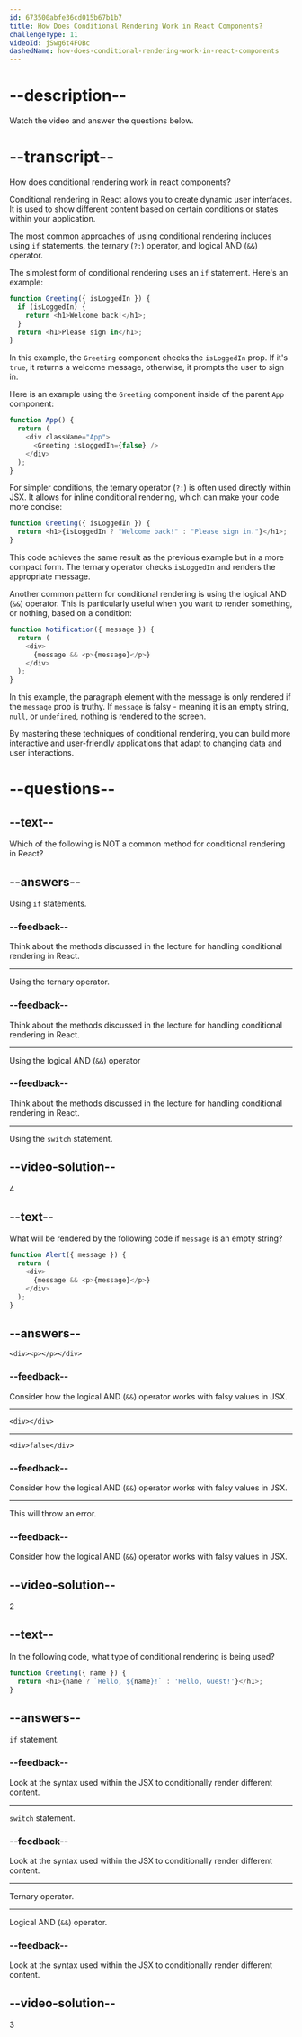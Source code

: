```yaml
---
id: 673500abfe36cd015b67b1b7
title: How Does Conditional Rendering Work in React Components?
challengeType: 11
videoId: jSwg6t4FOBc
dashedName: how-does-conditional-rendering-work-in-react-components
---
```


# --description--

Watch the video and answer the questions below.

# --transcript--

How does conditional rendering work in react components?

Conditional rendering in React allows you to create dynamic user interfaces. It is used to show different content based on certain conditions or states within your application.

The most common approaches of using conditional rendering includes using `if` statements, the ternary (`?:`) operator, and logical AND (`&&`) operator.

The simplest form of conditional rendering uses an `if` statement. Here's an example:

```js
function Greeting({ isLoggedIn }) {
  if (isLoggedIn) {
    return <h1>Welcome back!</h1>;
  }
  return <h1>Please sign in</h1>;
}
```

In this example, the `Greeting` component checks the `isLoggedIn` prop. If it's `true`, it returns a welcome message, otherwise, it prompts the user to sign in.

Here is an example using the `Greeting` component inside of the parent `App` component:

```js
function App() {
  return (
    <div className="App">
      <Greeting isLoggedIn={false} />
    </div>
  );
}
```

For simpler conditions, the ternary operator (`?:`) is often used directly within JSX. It allows for inline conditional rendering, which can make your code more concise:

```js
function Greeting({ isLoggedIn }) {
  return <h1>{isLoggedIn ? "Welcome back!" : "Please sign in."}</h1>;
}
```

This code achieves the same result as the previous example but in a more compact form. The ternary operator checks `isLoggedIn` and renders the appropriate message.

Another common pattern for conditional rendering is using the logical AND (`&&`) operator. This is particularly useful when you want to render something, or nothing, based on a condition:

```js
function Notification({ message }) {
  return (
    <div>
      {message && <p>{message}</p>}
    </div>
  );
}
```

In this example, the paragraph element with the message is only rendered if the `message` prop is truthy. If `message` is falsy - meaning it is an empty string, `null`, or `undefined`, nothing is rendered to the screen.

By mastering these techniques of conditional rendering, you can build more interactive and user-friendly applications that adapt to changing data and user interactions.

# --questions--

## --text--

Which of the following is NOT a common method for conditional rendering in React?

## --answers--

Using `if` statements.

### --feedback--

Think about the methods discussed in the lecture for handling conditional rendering in React.

---

Using the ternary operator.

### --feedback--

Think about the methods discussed in the lecture for handling conditional rendering in React.

---

Using the logical AND (`&&`) operator

### --feedback--

Think about the methods discussed in the lecture for handling conditional rendering in React.

---

Using the `switch` statement.

## --video-solution--

4

## --text--

What will be rendered by the following code if `message` is an empty string?

```js
function Alert({ message }) {
  return (
    <div>
      {message && <p>{message}</p>}
    </div>
  );
}
```

## --answers--

`<div><p></p></div>`

### --feedback--

Consider how the logical AND (`&&`) operator works with falsy values in JSX.

---

`<div></div>`

---

`<div>false</div>`

### --feedback--

Consider how the logical AND (`&&`) operator works with falsy values in JSX.

---

This will throw an error.

### --feedback--

Consider how the logical AND (`&&`) operator works with falsy values in JSX.

## --video-solution--

2

## --text--

In the following code, what type of conditional rendering is being used?

```js
function Greeting({ name }) {
  return <h1>{name ? `Hello, ${name}!` : 'Hello, Guest!'}</h1>;
}
```

## --answers--

`if` statement.

### --feedback--

Look at the syntax used within the JSX to conditionally render different content.

---

`switch` statement.

### --feedback--

Look at the syntax used within the JSX to conditionally render different content.

---

Ternary operator.

---

Logical AND (`&&`) operator.

### --feedback--

Look at the syntax used within the JSX to conditionally render different content.

## --video-solution--

3
